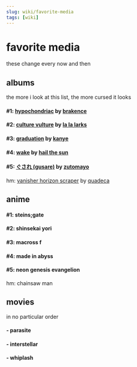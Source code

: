 ```yaml
---
slug: wiki/favorite-media
tags: [wiki]
---
```


# favorite media

these change every now and then

## albums 

the more i look at this list, the more cursed it looks
#### \#1:  [hypochondriac](https://open.spotify.com/album/6XV76W17coHAKFdeyiGT08?si=YBJhsmK1ThO7oeyntuu5Hg) by [brakence](https://open.spotify.com/artist/4kqFrZkeqDfOIEqTWqbOOV?si=NBLHGQJdR76og7r3g45lbA)
#### \#2: [culture vulture](https://open.spotify.com/album/1mzOfpQUVO5mAKEuhWHbfQ?si=5bioSjQLQT6Ju0vubiE4HA) by [la la larks](https://open.spotify.com/artist/5JPztZ2LqAwdoMu2vQFrAQ?si=nQvijjplQlyUlPEpcvevbQ)
#### \#3: [graduation](https://open.spotify.com/album/4SZko61aMnmgvNhfhgTuD3?si=ffUn8ExUSYWUunIH07xlvA) by [kanye](https://open.spotify.com/artist/5K4W6rqBFWDnAN6FQUkS6x?si=yELLVe8YSNafCmaBYNeDwg)
#### \#4: [wake](https://open.spotify.com/album/3OiDWBs3h3OdroFZYGyNNB?si=wDFMkm6LSpqp1nQoYwcsaQ) by [hail the sun](https://open.spotify.com/artist/0XblvrTo6mnHOxWIP1t5T6?si=bvsOpuXGRSiAKDlu9EQhZg)
#### \#5: [ぐされ \(gusare\)](https://open.spotify.com/album/47anQ0XC69gwTModnqWQsr?si=OIWhalxoRFeQV6qA3hXVvw) by [zutomayo](https://open.spotify.com/artist/38WbKH6oKAZskBhqDFA8Uj?si=oXOM4tPlSpSPDy0bkXy-FA)

hm: [vanisher horizon scraper](https://open.spotify.com/album/6o6VAIetIFOsaOa0qt7w9u?si=nDqS8BTBQAWI9hzlF-DBIw) by [quadeca](https://open.spotify.com/artist/3zz52ViyCBcplK0ftEVPSS?si=g4MHzTyxQPywLBkwhsO0Mw)

## anime
#### \#1: steins;gate
#### \#2: shinsekai yori
#### \#3: macross f
#### \#4: made in abyss
#### \#5: neon genesis evangelion

hm: chainsaw man

## movies
in no particular order
#### - parasite
#### - interstellar
#### - whiplash
